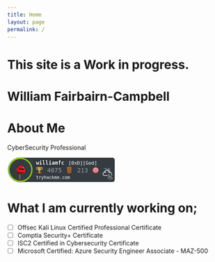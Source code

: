 ```yaml
---
title: Home
layout: page
permalink: /
---
```


# This site is a Work in progress.
# William Fairbairn-Campbell

# About Me
CyberSecurity Professional

<img src="/assets/THMBadge.png">

<script> src="https://tryhackme.com/badge/111747"</script>

<script src="https://tryhackme.com/badge/111747"></script>

# What I am currently working on;
- [ ] Offsec Kali Linux Certified Professional Certificate
- [ ] Comptia Security+ Certificate
- [ ] ISC2 Certified in Cybersecurity Certificate
- [ ] Microsoft Certified: Azure Security Engineer Associate - MAZ-500
